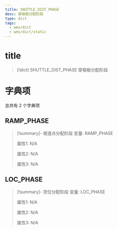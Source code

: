 ```yaml
---
title: SHUTTLE_DIST_PHASE
desc: 穿梭板分配阶段
type: dict
tags:
  - wms/dict
  - wms/dict/static
---
```

# title
>[!dict] SHUTTLE_DIST_PHASE
> 穿梭板分配阶段

# 字典项
总共有 2 个字典项
## RAMP_PHASE
>[!summary]- 坡道点分配阶段
>变量: RAMP_PHASE
>
>属性1: N/A
>
>属性2: N/A
>
>属性3: N/A

## LOC_PHASE
>[!summary]- 货位分配阶段
>变量: LOC_PHASE
>
>属性1: N/A
>
>属性2: N/A
>
>属性3: N/A
